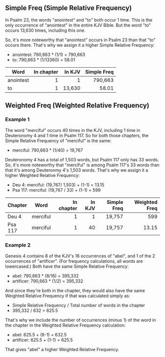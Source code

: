 ## Simple Freq (Simple Relative Frequency)

In Psalm 23, the words "anointest" and "to" both occur 1 time. This is the only occurrence of "anointest" in the entire KJV Bible. But the word "to" occurs 13,630 times, including this one.

So, it's more noteworthy that "anointest" occurs in Psalm 23 than that "to" occurs there. That's why we assign it a higher Simple Relative Frequency:

- anointest: 790,663 * (1/1)     = 790,663
- to:        790,663 * (1/13360) = 58.01

| Word	    | In chapter |	In KJV | Simple Freq |
|-----------|-----------:|--------:|------------:|
| anointest |          1 |       1 |     790,663 |
| to	    |          1 | 	13,630 |	   58.01 |

## Weighted Freq (Weighted Relative Frequency)

### Example 1

The word "merciful" occurs 40 times in the KJV, including 1 time in Deuteronomy 4 and 1 time in Psalm 117. So for both those chapters, the Simple Relative Frequency of "merciful" is the same:

- merciful: 790,663 * (1/40) = 19,767

Deuteronomy 4 has a total of 1,503 words, but Psalm 117 only has 33 words. So, it's more noteworthy that "merciful" is among Psalm 117's 33 words than that it's among Deuteronmy 4's 1,503 words. That's why we assign it a higher Weighted Relative Frequency:

- Deu 4:   merciful: (19,767/ 1,503) + (1-1) = 13.15
- Psa 117: merciful: (19,767 /   33) + (1-1) = 599

| Chapter | Word      | In chapter |  In KJV | Simple Freq | Weighted Freq |
|-------- |-----------|-----------:|--------:|------------:|--------------:|
| Deu 4   | merciful  |          1 |       1 |      19,757 |           599 |
| Psa 117 | merciful  |          1 |      40 |      19,757 |         13.15 |

### Example 2

Genesis 4 contains 8 of the KJV's 16 occurrences of "abel", and 1 of the 2 occurrences of "artificer". (For frequency calculations, all words are lowercased.) Both have the same Simple Relative Frequency:

- abel: 790,663 * (8/16) = 395,332
- artificer: 790,663 * (1/2) = 395,332

And since they're both in the chapter, they would also have the same Weighted Relative Frequency if that was calculated simply as:

- Simple Relative Frequency / Total number of words in the chapter
- 395,332 / 632 = 625.5

That's why we include the number of occurrences (minus 1) of the word in the chapter in the Weighted Relative Frequency calculation:

- abel: 625.5 + (8-1) = 632.5
- artificer: 625.5 + (1-1) = 625.5

That gives "abel" a higher Weighted Relative Frequency.

